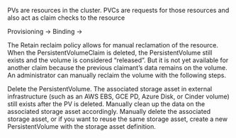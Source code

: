PVs are resources in the cluster. PVCs are requests for those resources and also act as claim checks to the resource

Provisioning -> Binding -> 

The Retain reclaim policy allows for manual reclamation of the resource. When the PersistentVolumeClaim is deleted, the PersistentVolume still exists and the volume is considered “released”. But it is not yet available for another claim because the previous claimant’s data remains on the volume. An administrator can manually reclaim the volume with the following steps.

Delete the PersistentVolume. The associated storage asset in external infrastructure (such as an AWS EBS, GCE PD, Azure Disk, or Cinder volume) still exists after the PV is deleted.
Manually clean up the data on the associated storage asset accordingly.
Manually delete the associated storage asset, or if you want to reuse the same storage asset, create a new PersistentVolume with the storage asset definition.
